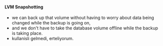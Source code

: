 #### LVM Snapshotting

* we can back up that volume without having to worry about data being changed
  while the backup is going on, 
* and we don't have to take the database volume offline while the backup is
  taking place.
* kullanisli gelmedi, erteliyorum.
   

